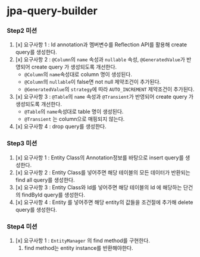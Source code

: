 # jpa-query-builder

### Step2 미션
1. [x] 요구사항 1 : Id annotation과 멤버변수를 Reflection API를 활용해 create query를 생성한다.
2. [x] 요구사항 2 : `@Column`의 `name` 속성과 `nullable` 속성, `@GeneratedValue`가 반영되어 create query 가 생성되도록 개선한다. 
   - `@Column`의 `name`속성대로 column 명이 생성된다.
   - `@Column`의 `nullable`이 false면 not null 제약조건이 추가된다.
   - `@GeneratedValue`의 `strategy`에 따라 `AUTO_INCREMENT` 제약조건이 추가된다.
3. [x] 요구사항 3 : `@Table`의 `name` 속성과 `@Transient`가 반영되어 create query 가 생성되도록 개선한다. 
   - `@Table`의 `name`속성대로 table 명이 생성된다.
   - `@Transient` 는 column으로 매핑되지 않는다.
4. [x] 요구사항 4 : drop query를 생성한다.

### Step3 미션

1. [x] 요구사항 1 : Entity Class의 Annotation정보를 바탕으로 insert query를 생성한다.
2. [x] 요구사항 2 : Entity Class를 넣어주면 해당 테이블의 모든 데이터가 반환되는 find all query를 생성한다.
3. [x] 요구사항 3 : Entity Class와 Id를 넣어주면 해당 테이블의 Id 에 해당하는 단건의 findById query를 생성한다.
4. [x] 요구사항 4 : Entity 를 넣어주면 해당 entity의 값들을 조건절에 추가해 delete query를 생성한다.

### Step4 미션

1. [x] 요구사항 1 : `EntityManager` 의 find method를 구현한다. 
   1. find method는 entity instance를 반환해야한다. 
